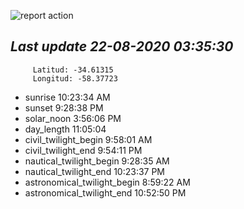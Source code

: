 ![report action](https://github.com/matiasz8/actions-for-reports/workflows/report%20action/badge.svg?branch=develop) 


## *****Last update 22-08-2020 03:35:30*****



		 Latitud: -34.61315
		 Longitud: -58.37723

 - sunrise 	 10:23:34 AM
 - sunset 	 9:28:38 PM
 - solar_noon 	 3:56:06 PM
 - day_length 	 11:05:04
 - civil_twilight_begin 	 9:58:01 AM
 - civil_twilight_end 	 9:54:11 PM
 - nautical_twilight_begin 	 9:28:35 AM
 - nautical_twilight_end 	 10:23:37 PM
 - astronomical_twilight_begin 	 8:59:22 AM
 - astronomical_twilight_end 	 10:52:50 PM

